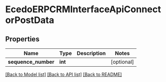 # EcedoERPCRMInterfaceApiConnectorPostData

## Properties
Name | Type | Description | Notes
------------ | ------------- | ------------- | -------------
**sequence_number** | **int** |  | [optional] 

[[Back to Model list]](../README.md#documentation-for-models) [[Back to API list]](../README.md#documentation-for-api-endpoints) [[Back to README]](../README.md)


